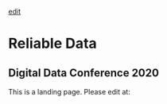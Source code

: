 [edit](https://github.com/bio-guoda/bio-guoda.github.io/blob/master/reliable-data.md)

# Reliable Data
## Digital Data Conference 2020 

This is a landing page. Please edit at:





